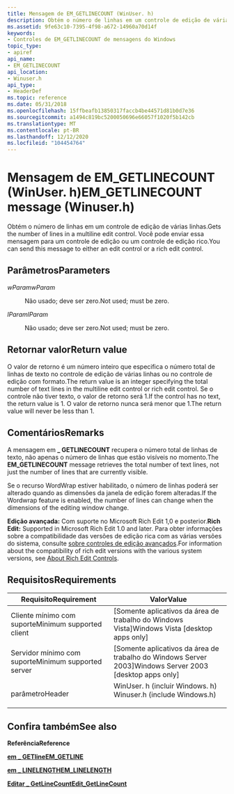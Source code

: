 ```yaml
---
title: Mensagem de EM_GETLINECOUNT (WinUser. h)
description: Obtém o número de linhas em um controle de edição de várias linhas. Você pode enviar essa mensagem para um controle de edição ou um controle de edição rico.
ms.assetid: 9fe63c10-7395-4f98-a672-14960a70d14f
keywords:
- Controles de EM_GETLINECOUNT de mensagens do Windows
topic_type:
- apiref
api_name:
- EM_GETLINECOUNT
api_location:
- Winuser.h
api_type:
- HeaderDef
ms.topic: reference
ms.date: 05/31/2018
ms.openlocfilehash: 15ffbeafb13850317faccb4be44571d81b0d7e36
ms.sourcegitcommit: a1494c819bc5200050696e66057f1020f5b142cb
ms.translationtype: MT
ms.contentlocale: pt-BR
ms.lasthandoff: 12/12/2020
ms.locfileid: "104454764"
---
```

# <a name="em_getlinecount-message-winuserh"></a><span data-ttu-id="f2ea3-105">Mensagem de EM_GETLINECOUNT (WinUser. h)</span><span class="sxs-lookup"><span data-stu-id="f2ea3-105">EM_GETLINECOUNT message (Winuser.h)</span></span>

<span data-ttu-id="f2ea3-106">Obtém o número de linhas em um controle de edição de várias linhas.</span><span class="sxs-lookup"><span data-stu-id="f2ea3-106">Gets the number of lines in a multiline edit control.</span></span> <span data-ttu-id="f2ea3-107">Você pode enviar essa mensagem para um controle de edição ou um controle de edição rico.</span><span class="sxs-lookup"><span data-stu-id="f2ea3-107">You can send this message to either an edit control or a rich edit control.</span></span>

## <a name="parameters"></a><span data-ttu-id="f2ea3-108">Parâmetros</span><span class="sxs-lookup"><span data-stu-id="f2ea3-108">Parameters</span></span>

<dl> <dt>

<span data-ttu-id="f2ea3-109">*wParam*</span><span class="sxs-lookup"><span data-stu-id="f2ea3-109">*wParam*</span></span> 
</dt> <dd>

<span data-ttu-id="f2ea3-110">Não usado; deve ser zero.</span><span class="sxs-lookup"><span data-stu-id="f2ea3-110">Not used; must be zero.</span></span>

</dd> <dt>

<span data-ttu-id="f2ea3-111">*lParam*</span><span class="sxs-lookup"><span data-stu-id="f2ea3-111">*lParam*</span></span> 
</dt> <dd>

<span data-ttu-id="f2ea3-112">Não usado; deve ser zero.</span><span class="sxs-lookup"><span data-stu-id="f2ea3-112">Not used; must be zero.</span></span>

</dd> </dl>

## <a name="return-value"></a><span data-ttu-id="f2ea3-113">Retornar valor</span><span class="sxs-lookup"><span data-stu-id="f2ea3-113">Return value</span></span>

<span data-ttu-id="f2ea3-114">O valor de retorno é um número inteiro que especifica o número total de linhas de texto no controle de edição de várias linhas ou no controle de edição com formato.</span><span class="sxs-lookup"><span data-stu-id="f2ea3-114">The return value is an integer specifying the total number of text lines in the multiline edit control or rich edit control.</span></span> <span data-ttu-id="f2ea3-115">Se o controle não tiver texto, o valor de retorno será 1.</span><span class="sxs-lookup"><span data-stu-id="f2ea3-115">If the control has no text, the return value is 1.</span></span> <span data-ttu-id="f2ea3-116">O valor de retorno nunca será menor que 1.</span><span class="sxs-lookup"><span data-stu-id="f2ea3-116">The return value will never be less than 1.</span></span>

## <a name="remarks"></a><span data-ttu-id="f2ea3-117">Comentários</span><span class="sxs-lookup"><span data-stu-id="f2ea3-117">Remarks</span></span>

<span data-ttu-id="f2ea3-118">A mensagem em **\_ GETLINECOUNT** recupera o número total de linhas de texto, não apenas o número de linhas que estão visíveis no momento.</span><span class="sxs-lookup"><span data-stu-id="f2ea3-118">The **EM\_GETLINECOUNT** message retrieves the total number of text lines, not just the number of lines that are currently visible.</span></span>

<span data-ttu-id="f2ea3-119">Se o recurso WordWrap estiver habilitado, o número de linhas poderá ser alterado quando as dimensões da janela de edição forem alteradas.</span><span class="sxs-lookup"><span data-stu-id="f2ea3-119">If the Wordwrap feature is enabled, the number of lines can change when the dimensions of the editing window change.</span></span>

<span data-ttu-id="f2ea3-120">**Edição avançada:** Com suporte no Microsoft Rich Edit 1,0 e posterior.</span><span class="sxs-lookup"><span data-stu-id="f2ea3-120">**Rich Edit:** Supported in Microsoft Rich Edit 1.0 and later.</span></span> <span data-ttu-id="f2ea3-121">Para obter informações sobre a compatibilidade das versões de edição rica com as várias versões do sistema, consulte [sobre controles de edição avançados](about-rich-edit-controls.md).</span><span class="sxs-lookup"><span data-stu-id="f2ea3-121">For information about the compatibility of rich edit versions with the various system versions, see [About Rich Edit Controls](about-rich-edit-controls.md).</span></span>

## <a name="requirements"></a><span data-ttu-id="f2ea3-122">Requisitos</span><span class="sxs-lookup"><span data-stu-id="f2ea3-122">Requirements</span></span>



| <span data-ttu-id="f2ea3-123">Requisito</span><span class="sxs-lookup"><span data-stu-id="f2ea3-123">Requirement</span></span> | <span data-ttu-id="f2ea3-124">Valor</span><span class="sxs-lookup"><span data-stu-id="f2ea3-124">Value</span></span> |
|-------------------------------------|----------------------------------------------------------------------------------------------------------|
| <span data-ttu-id="f2ea3-125">Cliente mínimo com suporte</span><span class="sxs-lookup"><span data-stu-id="f2ea3-125">Minimum supported client</span></span><br/> | <span data-ttu-id="f2ea3-126">\[Somente aplicativos da área de trabalho do Windows Vista\]</span><span class="sxs-lookup"><span data-stu-id="f2ea3-126">Windows Vista \[desktop apps only\]</span></span><br/>                                                           |
| <span data-ttu-id="f2ea3-127">Servidor mínimo com suporte</span><span class="sxs-lookup"><span data-stu-id="f2ea3-127">Minimum supported server</span></span><br/> | <span data-ttu-id="f2ea3-128">\[Somente aplicativos da área de trabalho do Windows Server 2003\]</span><span class="sxs-lookup"><span data-stu-id="f2ea3-128">Windows Server 2003 \[desktop apps only\]</span></span><br/>                                                     |
| <span data-ttu-id="f2ea3-129">parâmetro</span><span class="sxs-lookup"><span data-stu-id="f2ea3-129">Header</span></span><br/>                   | <dl> <span data-ttu-id="f2ea3-130"><dt>WinUser. h (incluir Windows. h)</dt></span><span class="sxs-lookup"><span data-stu-id="f2ea3-130"><dt>Winuser.h (include Windows.h)</dt></span></span> </dl> |



## <a name="see-also"></a><span data-ttu-id="f2ea3-131">Confira também</span><span class="sxs-lookup"><span data-stu-id="f2ea3-131">See also</span></span>

<dl> <dt>

<span data-ttu-id="f2ea3-132">**Referência**</span><span class="sxs-lookup"><span data-stu-id="f2ea3-132">**Reference**</span></span>
</dt> <dt>

[<span data-ttu-id="f2ea3-133">**em \_ GETline**</span><span class="sxs-lookup"><span data-stu-id="f2ea3-133">**EM\_GETLINE**</span></span>](em-getline.md)
</dt> <dt>

[<span data-ttu-id="f2ea3-134">**em \_ LINELENGTH**</span><span class="sxs-lookup"><span data-stu-id="f2ea3-134">**EM\_LINELENGTH**</span></span>](em-linelength.md)
</dt> <dt>

[<span data-ttu-id="f2ea3-135">**Editar \_ GetLineCount**</span><span class="sxs-lookup"><span data-stu-id="f2ea3-135">**Edit\_GetLineCount**</span></span>](/windows/desktop/api/Windowsx/nf-windowsx-edit_getlinecount)
</dt> </dl>

 

 





